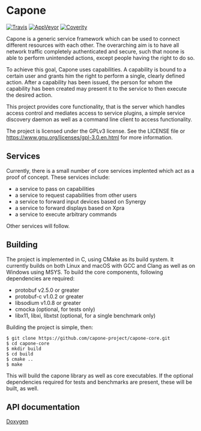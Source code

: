 # Capone

[![Travis](https://travis-ci.org/capone-project/capone-core.svg)](https://travis-ci.org/capone-project/capone-core)
[![AppVeyor](https://ci.appveyor.com/api/projects/status/feco301rukj2nhb7?svg=true)](https://ci.appveyor.com/project/pks-t/capone-core/branch/master)
[![Coverity](https://scan.coverity.com/projects/9691/badge.svg)](https://scan.coverity.com/projects/capone-project-capone-core)

Capone is a generic service framework which can be used to
connect different resources with each other. The overarching aim
is to have all network traffic completely authenticated and
secure, such that noone is able to perform unintended actions,
except people having the right to do so.

To achieve this goal, Capone uses capabilities. A capability is
bound to a certain user and grants him the right to perform a
single, clearly defined action. After a capability has been
issued, the person for whom the capability has been created may
present it to the service to then execute the desired action.

This project provides core functionality, that is the server
which handles access control and mediates access to service
plugins, a simple service discovery daemon as well as a command
line client to access functionality.

The project is licensed under the GPLv3 license. See the LICENSE
file or https://www.gnu.org/licenses/gpl-3.0.en.html for more
information.

## Services

Currently, there is a small number of core services implented
which act as a proof of concept. These services include:

- a service to pass on capabilities
- a service to request capabilities from other users
- a service to forward input devices based on Synergy
- a service to forward displays based on Xpra
- a service to execute arbitrary commands

Other services will follow.

## Building

The project is implemented in C, using CMake as its build system.
It currently builds on both Linux and macOS with GCC and Clang as
well as on Windows using MSYS. To build the core components,
following dependencies are required:

- protobuf v2.5.0 or greater
- protobuf-c v1.0.2 or greater
- libsodium v1.0.8 or greater
- cmocka (optional, for tests only)
- libx11, libxi, libxtst (optional, for a single benchmark only)

Building the project is simple, then:

```
$ git clone https://github.com/capone-project/capone-core.git
$ cd capone-core
$ mkdir build
$ cd build
$ cmake ..
$ make
```

This will build the capone library as well as core executables.
If the optional dependencies required for tests and benchmarks
are present, these will be built, as well.

## API documentation

[Doxygen](https://capone-project.github.io/capone-core/doxygen)
